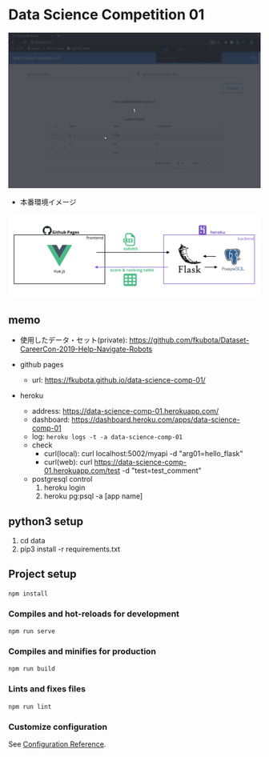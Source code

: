 # Data Science Competition 01

<img src="data/kagglelike-leaderboard.gif" width="800">

- 本番環境イメージ
<img src="data/kagglelike-leaderboard.png" width="800">

## memo
- 使用したデータ・セット(private): https://github.com/fkubota/Dataset-CareerCon-2019-Help-Navigate-Robots

- github pages
	- url: https://fkubota.github.io/data-science-comp-01/

- heroku
	- address: https://data-science-comp-01.herokuapp.com/
	- dashboard: https://dashboard.heroku.com/apps/data-science-comp-01
	- log: `heroku logs -t -a data-science-comp-01`
	- check
		- curl(local): curl localhost:5002/myapi -d "arg01=hello_flask"
		- curl(web): curl https://data-science-comp-01.herokuapp.com/test -d "test=test_comment"
	- postgresql control
		1. heroku login
		2. heroku pg:psql -a [app name]

## python3 setup
1. cd data
1. pip3 install -r requirements.txt

## Project setup
```
npm install
```

### Compiles and hot-reloads for development
```
npm run serve
```

### Compiles and minifies for production
```
npm run build
```

### Lints and fixes files
```
npm run lint
```

### Customize configuration
See [Configuration Reference](https://cli.vuejs.org/config/).
